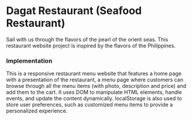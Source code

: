 # Dagat Restaurant (Seafood Restaurant)

Sail with us through the flavors of the pearl of the orient seas.
This restaurant website project is inspired by the flavors of the Philippines.

### Implementation
This is a responsive restaurant menu website that features a home page with a presentation of the restaurant, a menu page where customers can browse through all the menu items (with photo, description and price) and add them to the cart. It uses DOM to manipulate HTML elements, handle events, and update the content dynamically. localStorage is also used to store user preferences, such as customized menu items to provide a personalized experience.
